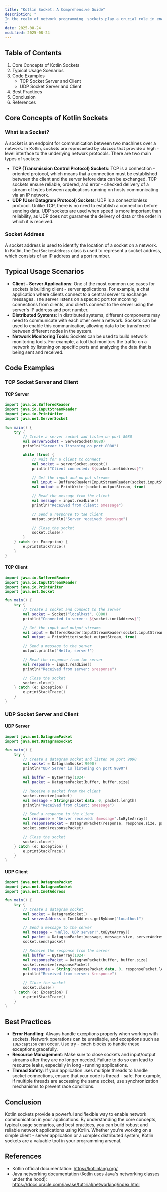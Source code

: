 ```yaml
---
title: "Kotlin Socket: A Comprehensive Guide"
description: "
In the realm of network programming, sockets play a crucial role in enabling communication between different devices or processes over a network. Kotlin, a modern and expressive programming language, provides robust support for working with sockets. Whether you're building a simple client - server application or a more complex distributed system, understanding how to use Kotlin sockets is essential. This blog post will delve into the core concepts of Kotlin sockets, explore typical usage scenarios, and provide best practices for effective implementation.
"
date: 2025-08-24
modified: 2025-08-24
---
```


## Table of Contents
1. Core Concepts of Kotlin Sockets
2. Typical Usage Scenarios
3. Code Examples
    - TCP Socket Server and Client
    - UDP Socket Server and Client
4. Best Practices
5. Conclusion
6. References

## Core Concepts of Kotlin Sockets
### What is a Socket?
A socket is an endpoint for communication between two machines over a network. In Kotlin, sockets are represented by classes that provide a high - level interface to the underlying network protocols. There are two main types of sockets:
- **TCP (Transmission Control Protocol) Sockets**: TCP is a connection - oriented protocol, which means that a connection must be established between the client and the server before data can be exchanged. TCP sockets ensure reliable, ordered, and error - checked delivery of a stream of bytes between applications running on hosts communicating via an IP network.
- **UDP (User Datagram Protocol) Sockets**: UDP is a connectionless protocol. Unlike TCP, there is no need to establish a connection before sending data. UDP sockets are used when speed is more important than reliability, as UDP does not guarantee the delivery of data or the order in which it is received.

### Socket Address
A socket address is used to identify the location of a socket on a network. In Kotlin, the `InetSocketAddress` class is used to represent a socket address, which consists of an IP address and a port number.

## Typical Usage Scenarios
- **Client - Server Applications**: One of the most common use cases for sockets is building client - server applications. For example, a chat application where clients connect to a central server to exchange messages. The server listens on a specific port for incoming connections from clients, and clients connect to the server using the server's IP address and port number.
- **Distributed Systems**: In distributed systems, different components may need to communicate with each other over a network. Sockets can be used to enable this communication, allowing data to be transferred between different nodes in the system.
- **Network Monitoring Tools**: Sockets can be used to build network monitoring tools. For example, a tool that monitors the traffic on a network by listening on specific ports and analyzing the data that is being sent and received.

## Code Examples

### TCP Socket Server and Client
#### TCP Server
```kotlin
import java.io.BufferedReader
import java.io.InputStreamReader
import java.io.PrintWriter
import java.net.ServerSocket

fun main() {
    try {
        // Create a server socket and listen on port 8080
        val serverSocket = ServerSocket(8080)
        println("Server is listening on port 8080")

        while (true) {
            // Wait for a client to connect
            val socket = serverSocket.accept()
            println("Client connected: ${socket.inetAddress}")

            // Get the input and output streams
            val input = BufferedReader(InputStreamReader(socket.inputStream))
            val output = PrintWriter(socket.outputStream, true)

            // Read the message from the client
            val message = input.readLine()
            println("Received from client: $message")

            // Send a response to the client
            output.println("Server received: $message")

            // Close the socket
            socket.close()
        }
    } catch (e: Exception) {
        e.printStackTrace()
    }
}
```
#### TCP Client
```kotlin
import java.io.BufferedReader
import java.io.InputStreamReader
import java.io.PrintWriter
import java.net.Socket

fun main() {
    try {
        // Create a socket and connect to the server
        val socket = Socket("localhost", 8080)
        println("Connected to server: ${socket.inetAddress}")

        // Get the input and output streams
        val input = BufferedReader(InputStreamReader(socket.inputStream))
        val output = PrintWriter(socket.outputStream, true)

        // Send a message to the server
        output.println("Hello, server!")

        // Read the response from the server
        val response = input.readLine()
        println("Received from server: $response")

        // Close the socket
        socket.close()
    } catch (e: Exception) {
        e.printStackTrace()
    }
}
```

### UDP Socket Server and Client
#### UDP Server
```kotlin
import java.net.DatagramPacket
import java.net.DatagramSocket

fun main() {
    try {
        // Create a datagram socket and listen on port 9090
        val socket = DatagramSocket(9090)
        println("UDP Server is listening on port 9090")

        val buffer = ByteArray(1024)
        val packet = DatagramPacket(buffer, buffer.size)

        // Receive a packet from the client
        socket.receive(packet)
        val message = String(packet.data, 0, packet.length)
        println("Received from client: $message")

        // Send a response to the client
        val response = "Server received: $message".toByteArray()
        val responsePacket = DatagramPacket(response, response.size, packet.address, packet.port)
        socket.send(responsePacket)

        // Close the socket
        socket.close()
    } catch (e: Exception) {
        e.printStackTrace()
    }
}
```
#### UDP Client
```kotlin
import java.net.DatagramPacket
import java.net.DatagramSocket
import java.net.InetAddress

fun main() {
    try {
        // Create a datagram socket
        val socket = DatagramSocket()
        val serverAddress = InetAddress.getByName("localhost")

        // Send a message to the server
        val message = "Hello, UDP server!".toByteArray()
        val packet = DatagramPacket(message, message.size, serverAddress, 9090)
        socket.send(packet)

        // Receive the response from the server
        val buffer = ByteArray(1024)
        val responsePacket = DatagramPacket(buffer, buffer.size)
        socket.receive(responsePacket)
        val response = String(responsePacket.data, 0, responsePacket.length)
        println("Received from server: $response")

        // Close the socket
        socket.close()
    } catch (e: Exception) {
        e.printStackTrace()
    }
}
```

## Best Practices
- **Error Handling**: Always handle exceptions properly when working with sockets. Network operations can be unreliable, and exceptions such as `IOException` can occur. Use try - catch blocks to handle these exceptions gracefully.
- **Resource Management**: Make sure to close sockets and input/output streams after they are no longer needed. Failure to do so can lead to resource leaks, especially in long - running applications.
- **Thread Safety**: If your application uses multiple threads to handle socket connections, ensure that your code is thread - safe. For example, if multiple threads are accessing the same socket, use synchronization mechanisms to prevent race conditions.

## Conclusion
Kotlin sockets provide a powerful and flexible way to enable network communication in your applications. By understanding the core concepts, typical usage scenarios, and best practices, you can build robust and reliable network applications using Kotlin. Whether you're working on a simple client - server application or a complex distributed system, Kotlin sockets are a valuable tool in your programming arsenal.

## References
- Kotlin official documentation: https://kotlinlang.org/
- Java networking documentation (Kotlin uses Java's networking classes under the hood): https://docs.oracle.com/javase/tutorial/networking/index.html
